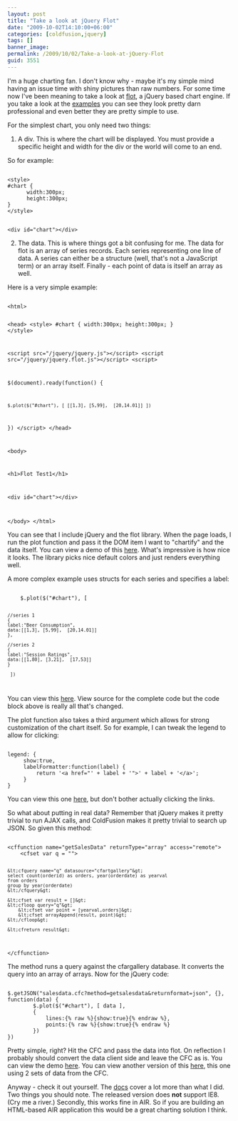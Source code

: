 ```yaml
---
layout: post
title: "Take a look at jQuery Flot"
date: "2009-10-02T14:10:00+06:00"
categories: [coldfusion,jquery]
tags: []
banner_image: 
permalink: /2009/10/02/Take-a-look-at-jQuery-Flot
guid: 3551
---
```


I'm a huge charting fan. I don't know why - maybe it's my simple mind having an issue time with shiny pictures than raw numbers. For some time now I've been meaning to take a look at <a href="http://code.google.com/p/flot/">flot</a>, a jQuery based chart engine. If you take a look at the <a href="http://people.iola.dk/olau/flot/examples/">examples</a> you can see they look pretty darn professional and even better they are pretty simple to use.
<!--more-->
For the simplest chart, you only need two things:

1) A div. This is where the chart will be displayed. You must provide a specific height and width for the div or the world will come to an end. 

So for example:

<code>
&lt;style&gt;
#chart {
      width:300px;
      height:300px;
}
&lt;/style&gt;

&lt;div id="chart"&gt;&lt;/div&gt;
</code>

2) The data. This is where things got a bit confusing for me. The data for flot is an array of series records. Each series representing one line of data. A series can either be a structure (well, that's not a JavaScript term) or an array itself. Finally - each point of data is itself an array as well.

Here is a very simple example:

<code>
&lt;html&gt;

&lt;head&gt;
&lt;style&gt;
#chart {
      width:300px;
      height:300px;
}
&lt;/style&gt;

&lt;script src="/jquery/jquery.js"&gt;&lt;/script&gt;
&lt;script src="/jquery/jquery.flot.js"&gt;&lt;/script&gt;
&lt;script&gt;

$(document).ready(function() {

    $.plot($("#chart"), [ [[1,3], [5,99],  [20,14.01]] ])
	
})
&lt;/script&gt;
&lt;/head&gt;

&lt;body&gt;

&lt;h1&gt;Flot Test1&lt;/h1&gt;

&lt;div id="chart"&gt;&lt;/div&gt;

&lt;/body&gt;
&lt;/html&gt;
</code>

You can see that I include jQuery and the flot library. When the page loads, I run the plot function and pass it the DOM item I want to "chartify" and the data itself. You can view a demo of this <a href="http://www.raymondcamden.com/demos/flot/test.html">here</a>. What's impressive is how nice it looks. The library picks nice default colors and just renders everything well. 

A more complex example uses structs for each series and specifies a label:

<code>
    $.plot($("#chart"), [ 
	
	//series 1
	{
    label:"Beer Consumption",
	data:[[1,3], [5,99],  [20,14.01]]
	},

    //series 2
    {
    label:"Session Ratings",
    data:[[1,80], [3,21],  [17,53]]
    }
	
	 ])
</code>

You can view this <a href="http://www.coldfusionjedi.com/demos/flot/test2.html">here</a>. View source for the complete code but the code block above is really all that's changed. 

The plot function also takes a third argument which allows for strong customization of the chart itself. So for example, I can tweak the legend to allow for clicking:

<code>
legend: {
     show:true,
     labelFormatter:function(label) {
         return '&lt;a href="' + label + '"&gt;' + label + '&lt;/a&gt;';
     }
}
</code>

You can view this one <a href="http://www.coldfusionjedi.com/demos/flot/test3.html">here</a>, but don't bother actually clicking the links. 

So what about putting in real data? Remember that jQuery makes it pretty trivial to run AJAX calls, and ColdFusion makes it pretty trivial to search up JSON. So given this method:

<code>
&lt;cffunction name="getSalesData" returnType="array" access="remote"&gt;
    &lt;cfset var q = ""&gt;
	
	&lt;cfquery name="q" datasource="cfartgallery"&gt;
	select count(orderid) as orders, year(orderdate) as yearval
	from orders
	group by year(orderdate)
	&lt;/cfquery&gt;
	
	&lt;cfset var result = []&gt;
	&lt;cfloop query="q"&gt;
		&lt;cfset var point = [yearval,orders]&gt;
		&lt;cfset arrayAppend(result, point)&gt;
	&lt;/cfloop&gt;
	
	&lt;cfreturn result&gt;
&lt;/cffunction&gt;
</code>

The method runs a query against the cfargallery database. It converts the query into an array of arrays. Now for the jQuery code:

<code>
$.getJSON("salesdata.cfc?method=getsalesdata&returnformat=json", {}, function(data) {
	    $.plot($("#chart"), [ data ], 
		{
			lines:{% raw %}{show:true}{% endraw %},
			points:{% raw %}{show:true}{% endraw %}
		})
})
</code>

Pretty simple, right? Hit the CFC and pass the data into flot. On reflection I probably should convert the data client side and leave the CFC as is. You can view the demo <a href="http://www.coldfusionjedi.com/demos/flot/test4.html">here</a>. You can view another version of this <a href="http://www.coldfusionjedi.com/demos/flot/test6.html">here</a>, this one using 2 sets of data from the CFC. 

Anyway - check it out yourself. The <a href="http://people.iola.dk/olau/flot/API.txt">docs</a> cover a lot more than what I did. Two things you should note. The released version does <b>not</b> support IE8. (Cry me a river.) Secondly, this works fine in AIR. So if you are building an HTML-based AIR application this would be a great charting solution I think.